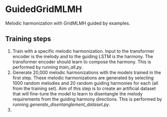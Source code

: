 # GuidedGridMLMH
Melodic harmonization with GridMLMH guided by examples.

## Training steps
1. Train with a specific melodic harmonization. Input to the transformer encoder is the melody and to the guiding LSTM is the harmony. The transformer encoder should learn to compose the harmony. This is performed by running *train_all.py*.
2. Generate 20,000 melodic harmonizations with the models trained in the first step. These melodic harmonizations are generated by selecting 1000 random melodies and 20 random guiding harmonies for each (all from the training set). Aim of this step is to create an artificial dataset that will fine-tune the model to learn to disentangle the melody requirements from the guiding harmony directions. This is performed by running *generate_disentanglement_dataset.py*.
3. 